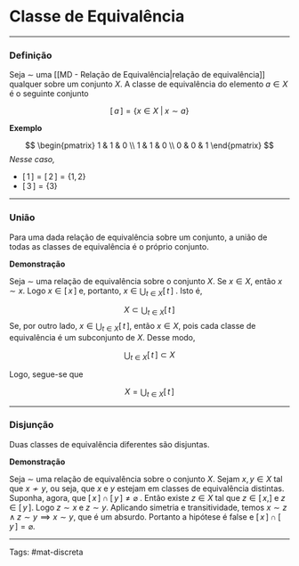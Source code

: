 # Classe de Equivalência
---

### Definição

Seja $\sim$ uma [[MD - Relação de Equivalência|relação de equivalência]] qualquer sobre um conjunto $X$. A classe de equivalência do elemento $a \in X$ é o seguinte conjunto

$$ {[\,a\,] = \{ x \in X \;|\; x \sim a \} } $$

**Exemplo**

$$
\begin{pmatrix} 1 & 1 & 0  \\ 1 & 1 & 0  \\ 0 & 0 & 1 \end{pmatrix}
$$
*Nesse caso,*
 - $[\,1\,]=[\,2\,]=\{1,2\}$
 - $[\,3\,] = \{3\}$

---

### União

Para uma dada relação de equivalência sobre um conjunto, a união de todas as classes de equivalência é o próprio conjunto.

**Demonstração**

Seja $\sim$ uma relação de equivalência sobre o conjunto $X$. Se $x \in X$, então $x \sim x$. Logo $x \in [\,x\,]$ e, portanto, $x \in \bigcup_{t \in X} [\,t\,]$ . Isto é,

$$ X \subset \bigcup_{t \in X}[\,t\,] $$
Se, por outro lado, $x \in \bigcup_{t \in X} [\,t\,]$, então $x \in X$, pois cada classe de equivalência é um subconjunto de $X$. Desse modo,

$$ \bigcup_{t \in X}[\,t\,] \subset X $$

Logo, segue-se que

$$
 { X = \bigcup_{t \in X}[\,t\,] } 
$$

---

### Disjunção

Duas classes de equivalência diferentes são disjuntas.

**Demonstração**

Seja $\sim$ uma relação de equivalência sobre o conjunto $X$. Sejam $x,y\in X$ tal que $x\not\sim y$, ou seja, que $x$ e $y$ estejam em classes de equivalência distintas. Suponha, agora, que $[\,x\,] \cap [\,y\,] \neq \varnothing$ . Então existe $z \in X$ tal que $z \in [\,x,]$ e $z \in [\,y\,]$. Logo $z\sim x$ e $z\sim y$. Aplicando simetria e transitividade, temos $x\sim z \wedge z \sim y \implies x\sim y$, que é um absurdo. Portanto a hipótese é false e $[\,x\,]\cap[\,y\,] = \varnothing$.

---

Tags: #mat-discreta 